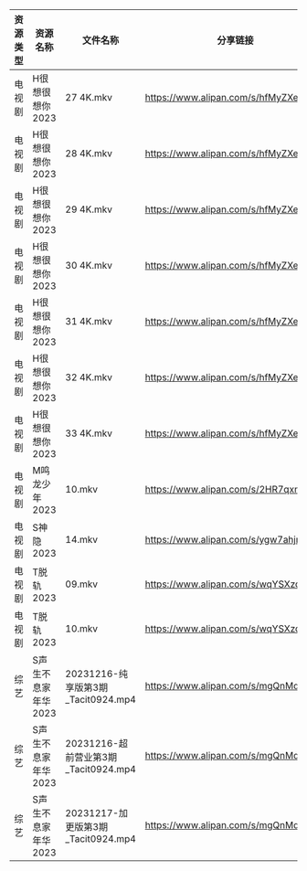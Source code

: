 | 资源类型 | 资源名称         | 文件名称                           | 分享链接                                 | 更新时间                |
| ---- | ------------ | ------------------------------ | ------------------------------------ | ------------------- |
| 电视剧  | H很想很想你2023   | 27 4K.mkv                      | https://www.alipan.com/s/hfMyZXe5zKx | 2023-12-18 00:05:13 |
| 电视剧  | H很想很想你2023   | 28 4K.mkv                      | https://www.alipan.com/s/hfMyZXe5zKx | 2023-12-18 00:05:13 |
| 电视剧  | H很想很想你2023   | 29 4K.mkv                      | https://www.alipan.com/s/hfMyZXe5zKx | 2023-12-18 00:05:12 |
| 电视剧  | H很想很想你2023   | 30 4K.mkv                      | https://www.alipan.com/s/hfMyZXe5zKx | 2023-12-18 00:05:12 |
| 电视剧  | H很想很想你2023   | 31 4K.mkv                      | https://www.alipan.com/s/hfMyZXe5zKx | 2023-12-18 00:05:12 |
| 电视剧  | H很想很想你2023   | 32 4K.mkv                      | https://www.alipan.com/s/hfMyZXe5zKx | 2023-12-18 00:05:11 |
| 电视剧  | H很想很想你2023   | 33 4K.mkv                      | https://www.alipan.com/s/hfMyZXe5zKx | 2023-12-18 00:05:11 |
| 电视剧  | M鸣龙少年2023    | 10.mkv                         | https://www.alipan.com/s/2HR7qxnbZ7a | 2023-12-18 00:05:25 |
| 电视剧  | S神隐2023      | 14.mkv                         | https://www.alipan.com/s/ygw7ahjrzLJ | 2023-12-18 00:05:29 |
| 电视剧  | T脱轨2023      | 09.mkv                         | https://www.alipan.com/s/wqYSXzdAT24 | 2023-12-18 00:05:32 |
| 电视剧  | T脱轨2023      | 10.mkv                         | https://www.alipan.com/s/wqYSXzdAT24 | 2023-12-18 00:05:31 |
| 综艺   | S声生不息家年华2023 | 20231216-纯享版第3期_Tacit0924.mp4  | https://www.alipan.com/s/mgQnMdjHLGS | 2023-12-18 00:06:06 |
| 综艺   | S声生不息家年华2023 | 20231216-超前营业第3期_Tacit0924.mp4 | https://www.alipan.com/s/mgQnMdjHLGS | 2023-12-18 00:06:06 |
| 综艺   | S声生不息家年华2023 | 20231217-加更版第3期_Tacit0924.mp4  | https://www.alipan.com/s/mgQnMdjHLGS | 2023-12-18 00:06:06 |
